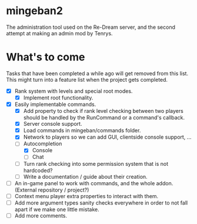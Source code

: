 # mingeban2

The administration tool used on the Re-Dream server, and the second attempt at making an admin mod by Tenrys.

# What's to come

Tasks that have been completed a while ago will get removed from this list.
This might turn into a feature list when the project gets completed. 

- [x] Rank system with levels and special root modes.
    - [x] Implement root functionality.
- [x] Easily implementable commands.
    - [x] Add property to check if rank level checking between two players should be handled by the RunCommand or a command's callback.
    - [x] Server console support.
    - [x] Load commands in mingeban/commands folder.
    - [x] Network to players so we can add GUI, clientside console support, ...
    - [ ] Autocompletion
        - [x] Console
        - [ ] Chat
    - [ ] Turn rank checking into some permission system that is not hardcoded?
    - [ ] Write a documentation / guide about their creation.
- [ ] An in-game panel to work with commands, and the whole addon. (External repository / project?)
- [ ] Context menu player extra properties to interact with them.
- [ ] Add more argument types sanity checks everywhere in order to not fall apart if we make one little mistake.
- [ ] Add more comments.